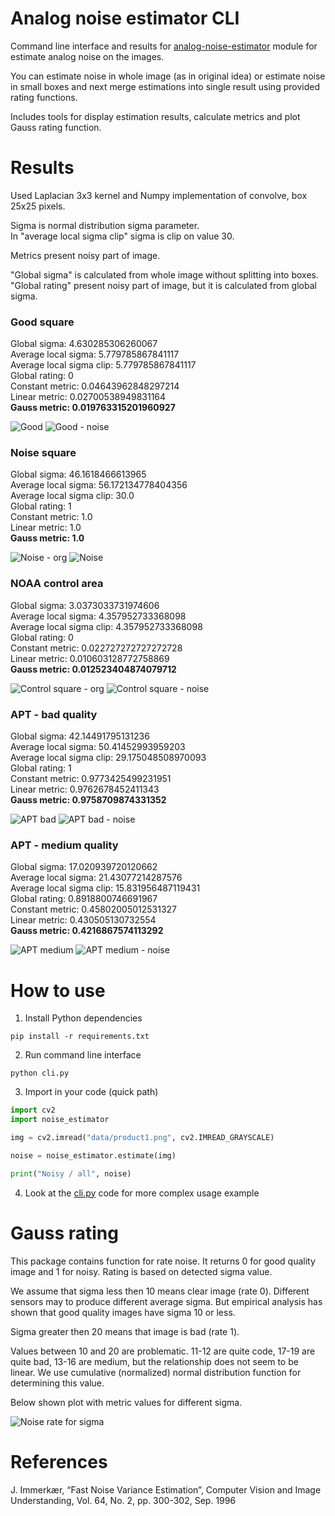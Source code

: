 # Analog noise estimator CLI

Command line interface and results for [analog-noise-estimator](https://github.com/gut-space/analog-noise-estimator)
module for estimate analog noise on the images.

You can estimate noise in whole image (as in original idea) or estimate noise
in small boxes  and next merge estimations into single result using provided
rating functions.

Includes tools for display estimation results, calculate metrics and plot Gauss rating
function.

# Results

Used Laplacian 3x3 kernel and Numpy implementation of convolve, box 25x25 pixels.

Sigma is normal distribution sigma parameter.  
In "average local sigma clip" sigma is clip on value 30.

Metrics present noisy part of image. 

"Global sigma" is calculated from whole image without splitting into boxes.  
"Global rating" present noisy part of image, but it is calculated from global sigma.

### Good square

Global sigma: 4.630285306260067  
Average local sigma: 5.779785867841117  
Average local sigma clip: 5.779785867841117  
Global rating: 0  
Constant metric: 0.04643962848297214  
Linear metric: 0.02700538949831164  
**Gauss metric: 0.019763315201960927**  

![Good](data/good-square.png) ![Good - noise](output/good-square.png)

### Noise square

Global sigma: 46.1618466613965  
Average local sigma: 56.172134778404356  
Average local sigma clip: 30.0  
Global rating: 1  
Constant metric: 1.0  
Linear metric: 1.0  
**Gauss metric: 1.0**  

![Noise - org](data/noise-square.png) ![Noise](output/noise-square.png)

### NOAA control area

Global sigma: 3.0373033731974606  
Average local sigma: 4.357952733368098  
Average local sigma clip: 4.357952733368098  
Global rating: 0  
Constant metric: 0.022727272727272728  
Linear metric: 0.010603128772758869  
**Gauss metric: 0.012523404874079712**  

![Control square - org](data/control-square.png) ![Control square - noise](output/control-square.png)

### APT - bad quality

Global sigma: 42.14491795131236  
Average local sigma: 50.41452993959203  
Average local sigma clip: 29.175048508970093  
Global rating: 1  
Constant metric: 0.9773425499231951  
Linear metric: 0.9762678452411343  
**Gauss metric: 0.9758709874331352**  

![APT bad](data/product1.png) ![APT bad - noise](output/product1.png)

### APT - medium quality

Global sigma: 17.020939720120662  
Average local sigma: 21.43077214287576  
Average local sigma clip: 15.831956487119431  
Global rating: 0.8918800746691967  
Constant metric: 0.45802005012531327  
Linear metric: 0.430505130732554  
**Gauss metric: 0.4216867574113292**  

![APT medium](data/product2.png) ![APT medium - noise](output/product2.png)

# How to use

1. Install Python dependencies

```
pip install -r requirements.txt
```

2. Run command line interface

```
python cli.py
```

3. Import in your code (quick path)

```python
import cv2
import noise_estimator

img = cv2.imread("data/product1.png", cv2.IMREAD_GRAYSCALE)

noise = noise_estimator.estimate(img)

print("Noisy / all", noise)
```

4. Look at the [cli.py](./cli.py) code for more complex usage example

# Gauss rating

This package contains function for rate noise. It returns 0 for good quality image and 1 for noisy. Rating is based on detected sigma value.

We assume that sigma less then 10 means clear image (rate 0). Different sensors may to produce different average sigma. But empirical analysis has shown that good quality images have sigma 10 or less.

Sigma greater then 20 means that image is bad (rate 1).

Values between 10 and 20 are problematic. 11-12 are quite code, 17-19 are quite bad, 13-16 are medium, but the relationship does not seem to be linear. We use cumulative (normalized) normal distribution function for determining this value.

Below shown plot with metric values for different sigma.

![Noise rate for sigma](output/gauss-rating.png)

# References

J. Immerkær, “Fast Noise Variance Estimation”, Computer Vision and Image Understanding, Vol. 64, No. 2, pp. 300-302, Sep. 1996
